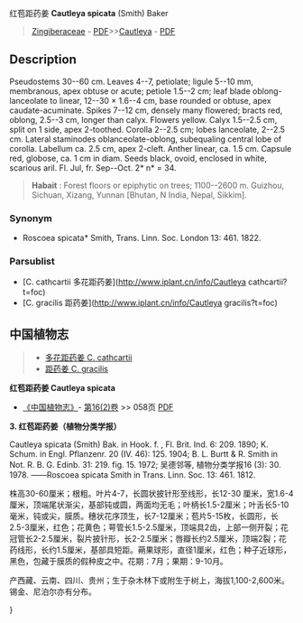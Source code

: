 红苞距药姜 **Cautleya spicata** (Smith) Baker

> [Zingiberaceae](http://www.iplant.cn/info/Zingiberaceae?t=foc) - [PDF](http://www.iplant.cn/foc/pdf/Zingiberaceae.pdf)>>[Cautleya](http://www.iplant.cn/info/Cautleya?t=foc) - [PDF](http://www.iplant.cn/foc/pdf/Cautleya.pdf)

## Description

Pseudostems 30--60 cm. Leaves 4--7, petiolate; ligule 5--10 mm, membranous, apex obtuse or acute; petiole 1.5--2 cm; leaf blade oblong-lanceolate to linear, 12--30 × 1.6--4 cm, base rounded or obtuse, apex caudate-acuminate. Spikes 7--12 cm, densely many flowered; bracts red, oblong, 2.5--3 cm, longer than calyx. Flowers yellow. Calyx 1.5--2.5 cm, split on 1 side, apex 2-toothed. Corolla 2--2.5 cm; lobes lanceolate, 2--2.5 cm. Lateral staminodes oblanceolate-oblong, subequaling central lobe of corolla. Labellum ca. 2.5 cm, apex 2-cleft. Anther linear, ca. 1.5 cm. Capsule red, globose, ca. 1 cm in diam. Seeds black, ovoid, enclosed in white, scarious aril. Fl. Jul, fr. Sep--Oct. 2* n* = 34.


> **Habait** : 
> Forest floors or epiphytic on trees; 1100--2600 m. Guizhou, Sichuan, Xizang, Yunnan [Bhutan, N India, Nepal, Sikkim].

### Synonym
* Roscoea spicata* Smith, Trans. Linn. Soc. London 13: 461. 1822.



### Parsublist

* [C.  cathcartii  多花距药姜](http://www.iplant.cn/info/Cautleya cathcartii?t=foc)
* [C.  gracilis  距药姜](http://www.iplant.cn/info/Cautleya gracilis?t=foc)

## 中国植物志

> * [多花距药姜  C.  cathcartii](Cautleya-cathcartii-多花距药姜.md)
> * [距药姜  C.  gracilis](Cautleya-gracilis-距药姜.md)


**红苞距药姜 Cautleya spicata**

* [《中国植物志》](http://www.iplant.cn/frps)- [第16(2)卷](http://www.iplant.cn/frps/vol/16(2)) >> 058页 [PDF](http://www.iplant.cn/frps/pdf/16(2)/058.pdf)


**3. 红苞距药姜（植物分类学报）**

Cautleya spicata (Smith) Bak. in Hook. f. , Fl. Brit. Ind. 6: 209. 1890; K. Schum. in Engl. Pflanzenr. 20 (IV. 46): 125. 1904; B. L. Burtt & R. Smith in Not. R. B. G. Edinb. 31: 219. fig. 15. 1972; 吴德邻等, 植物分类学报16 (3): 30. 1978. ——Roscoea spicata Smith in Trans. Linn. Soc. 13: 461. 1812.

株高30-60厘米；根粗。叶片4-7，长圆状披针形至线形，长12-30 厘米，宽1.6-4厘米，顶端尾状渐尖，基部钝或圆，两面均无毛；叶柄长1.5-2厘米；叶舌长5-10毫米，钝或尖，膜质。穗状花序顶生，长7-12厘米；苞片5-15枚，长圆形，长2.5-3厘米，红色；花黄色；萼管长1.5-2.5厘米，顶端具2齿，上部一侧开裂；花冠管长2-2.5厘米，裂片披针形，长2-2.5厘米；唇瓣长约2.5厘米，顶端2裂；花药线形，长约1.5厘米，基部具短距。蒴果球形，直径1厘米，红色；种子近球形，黑色，包藏于膜质的假种皮之中。花期：7月；果期：9-10月。

产西藏、云南、四川、贵州；生于杂木林下或附生于树上，海拔1,100-2,600米。锡金、尼泊尔亦有分布。



}